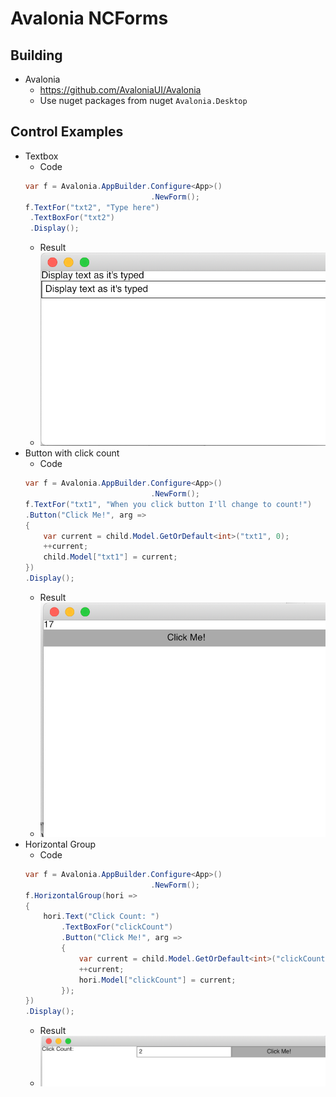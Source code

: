 # Avalonia NCForms

## Building
+ Avalonia
	+ https://github.com/AvaloniaUI/Avalonia
	+ Use nuget packages from nuget `Avalonia.Desktop`
				
## Control Examples

+ Textbox
	+ Code
	```c#
	var f = Avalonia.AppBuilder.Configure<App>()
                                .NewForm();
	f.TextFor("txt2", "Type here")
     .TextBoxFor("txt2")
	 .Display();
	```
	+ Result
	+ ![](/assets/Screenshot_8_17_19__12_53_PM.png)
+ Button with click count
	+ Code
	```c#
	var f = Avalonia.AppBuilder.Configure<App>()
                                .NewForm();
	f.TextFor("txt1", "When you click button I'll change to count!")
	.Button("Click Me!", arg =>
	{
		var current = child.Model.GetOrDefault<int>("txt1", 0);
		++current;
		child.Model["txt1"] = current;
	})
	.Display();
	```
	+ Result
	+ ![](/assets/201908170102PM.png)
+ Horizontal Group
	+ Code
	```c#
	var f = Avalonia.AppBuilder.Configure<App>()
                                .NewForm();
	f.HorizontalGroup(hori =>
	{
		hori.Text("Click Count: ")
			.TextBoxFor("clickCount")
			.Button("Click Me!", arg =>
			{
				var current = child.Model.GetOrDefault<int>("clickCount", 0);
				++current;
				hori.Model["clickCount"] = current;
			});
	})
	.Display();
	```
	+ Result
	+ ![](/assets/Screenshot_8_17_19__2_36_PM.png)
